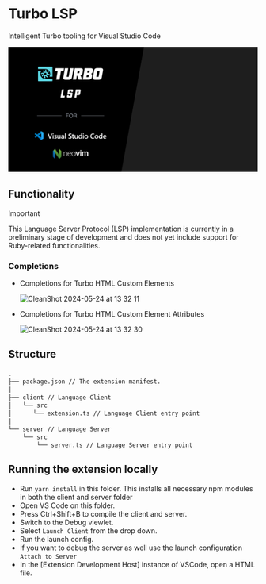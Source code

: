 # Turbo LSP

Intelligent Turbo tooling for Visual Studio Code

![](/assets/turbo-lsp.png)

## Functionality

> [!IMPORTANT]
> This Language Server Protocol (LSP) implementation is currently in a preliminary stage of development and does not yet include support for Ruby-related functionalities.

### Completions

* Completions for Turbo HTML Custom Elements

    ![CleanShot 2024-05-24 at 13 32 11](https://github.com/marcoroth/turbo-lsp/assets/6411752/762a2b53-72a1-4e82-ad9c-41f39a9afb50)


* Completions for Turbo HTML Custom Element Attributes

    ![CleanShot 2024-05-24 at 13 32 30](https://github.com/marcoroth/turbo-lsp/assets/6411752/adee6233-6f5a-4fe6-aaf2-48381ed3ae16)


## Structure

```
.
├── package.json // The extension manifest.
|
├── client // Language Client
│   └── src
│      └── extension.ts // Language Client entry point
|
└── server // Language Server
    └── src
        └── server.ts // Language Server entry point
```

## Running the extension locally

- Run `yarn install` in this folder. This installs all necessary npm modules in both the client and server folder
- Open VS Code on this folder.
- Press Ctrl+Shift+B to compile the client and server.
- Switch to the Debug viewlet.
- Select `Launch Client` from the drop down.
- Run the launch config.
- If you want to debug the server as well use the launch configuration `Attach to Server`
- In the [Extension Development Host] instance of VSCode, open a HTML file.
